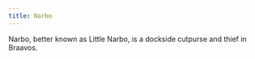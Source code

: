 ```yaml
---
title: Narbo
---
```


Narbo, better known as Little Narbo, is a dockside cutpurse and thief in Braavos. 


